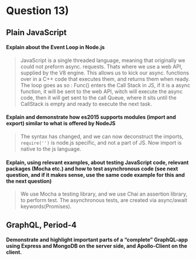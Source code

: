 # Question 13)
## Plain JavaScript

#### Explain about the Event Loop in Node.js
>JavaScript is a single threaded language, meaning that originally we could not preform async. requests. Thats where we use a web API, supplied by the V8 engine. This allows us to kick our async. functions over in a C++ code that executes them, and returns them when ready.
>The loop goes as so : 
>Func() enters the Call Stack in JS, if it is a async function, it will be sent to the web API, witch will execute the async code, then it will get sent to the call Queue, where it sits until the CallStack is empty and ready to execute the next task. 

#### Explain and demonstrate how es2015 supports modules (import and export) similar to what is offered by NodeJS
>The syntax has changed, and we can now deconstruct the imports, `require('')` is node.js specific, and not a part of JS. Now import is native to the js language.

#### Explain, using relevant examples, about testing JavaScript code, relevant packages (Mocha etc.) and how to test asynchronous code (see next question, and if it makes sense, use the same code example for this and the next question)
> We use Mocha a testing library, and we use Chai an assertion library, to perform test. The asynchronous tests, are created via async/await keywords(Promises).

## GraphQL, Period-4
#### Demonstrate and highlight important parts of a “complete” GraphQL-app using Express and MongoDB on the server side, and Apollo-Client on the client.
